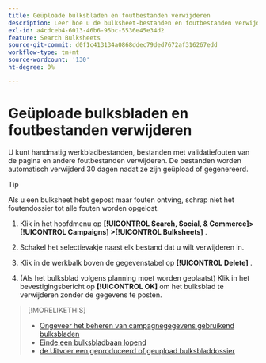 ```yaml
---
title: Geüploade bulksbladen en foutbestanden verwijderen
description: Leer hoe u de bulksheet-bestanden en foutbestanden verwijdert.
exl-id: a4cdceb4-6013-46b6-95bc-5536e45e34d2
feature: Search Bulksheets
source-git-commit: d0f1c413134a0868ddec79ded7672af316267edd
workflow-type: tm+mt
source-wordcount: '130'
ht-degree: 0%

---
```


# Geüploade bulksbladen en foutbestanden verwijderen

U kunt handmatig werkbladbestanden, bestanden met validatiefouten van de pagina en andere foutbestanden verwijderen. De bestanden worden automatisch verwijderd 30 dagen nadat ze zijn geüpload of gegenereerd.

>[!TIP]
>
>Als u een bulksheet hebt gepost maar fouten ontving, schrap niet het foutendossier tot alle fouten worden opgelost.

1. Klik in het hoofdmenu op **[!UICONTROL Search, Social, & Commerce]> [!UICONTROL Campaigns] >[!UICONTROL Bulksheets]** .

1. Schakel het selectievakje naast elk bestand dat u wilt verwijderen in.

1. Klik in de werkbalk boven de gegevenstabel op **[!UICONTROL Delete]** .

1. (Als het bulksblad volgens planning moet worden geplaatst) Klik in het bevestigingsbericht op **[!UICONTROL OK]** om het bulksblad te verwijderen zonder de gegevens te posten.

>[!MORELIKETHIS]
>
>* [ Ongeveer het beheren van campagnegegevens gebruikend bulksbladen ](bulksheet-about.md)
>* [ Einde een bulksbladbaan lopend ](bulksheet-stop-job.md)
>* [ de Uitvoer een geproduceerd of geupload bulksbladdossier ](bulksheet-export.md)
